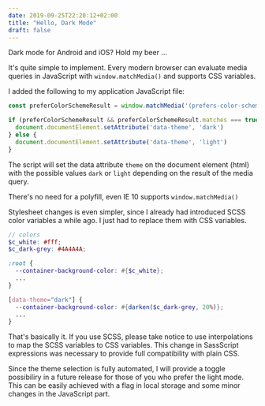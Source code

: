 ```yaml
---
date: 2019-09-25T22:20:12+02:00
title: "Hello, Dark Mode"
draft: false
---
```

Dark mode for Android and iOS? Hold my beer ...

It's quite simple to implement. Every modern browser can evaluate media queries in JavaScript with
`window.matchMedia()` and supports CSS variables.

I added the following to my application JavaScript file:

~~~ JavaScript
const preferColorSchemeResult = window.matchMedia('(prefers-color-scheme: dark)')

if (preferColorSchemeResult && preferColorSchemeResult.matches === true) {
  document.documentElement.setAttribute('data-theme', 'dark')
} else {
  document.documentElement.setAttribute('data-theme', 'light')
}
~~~

The script will set the data attribute `theme` on the document element (html) with the possible values
`dark` or `light` depending on the result of the media query.

There's no need for a polyfill, even IE 10 supports `window.matchMedia()`

Stylesheet changes is even simpler, since I already had introduced SCSS color variables a while ago. I just
had to replace them with CSS variables.

~~~ scss
// colors
$c_white: #fff;
$c_dark-grey: #4A4A4A;

:root {
  --container-background-color: #{$c_white};
  ...
}

[data-theme="dark"] {
  --container-background-color: #{darken($c_dark-grey, 20%)};
  ...
}
~~~

That's basically it. If you use SCSS, please take notice to use interpolations to map the SCSS
variables to CSS variables. This change in SassScript expressions was necessary to provide full
compatibility with plain CSS.

Since the theme selection is fully automated, I will provide a toggle possibiliry in a future
release for those of you who prefer the light mode. This can be easily achieved with a flag in local
storage and some minor changes in the JavaScript part.
